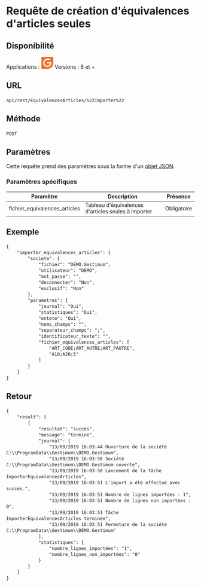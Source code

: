 # Requête de création d'équivalences d'articles seules


## Disponibilité


Applications : ![](../GestionCommerciale32.png)
Versions : 8 et +


## URL

``
api/rest/EquivalencesArticles/%22Importer%22
``

## Méthode

``
POST
``

## Paramètres


Cette requête prend des paramètres sous la forme d'un [objet JSON](../ObjetJSONParametreRequetes.md).


### Paramètres spécifiques







| Paramètre | Description | Présence |
|---|---|---|
| fichier\_equivalences\_articles | Tableau d'équivalences d'articles seules à importer | Obligatoire |


## Exemple

````
{
    "importer_equivalences_articles": {
        "societe": {
            "fichier": "DEMO.Gestimum",
            "utilisateur": "DEMO",
            "mot_passe": "",
            "deconnecter": "Non",
            "exclusif": "Non"
        },
        "parametres": {
            "journal": "Oui",
            "statistiques": "Oui",
            "entete": "Oui",
            "noms_champs": "",
            "separateur_champs": ";",
            "identificateur_texte": "",
            "fichier_equivalences_articles": [
                "ART_CODE;ART_AUTRE;ART_PAUTRE",
                "A10;A20;5"
            ]
        }
    }
}
````


## Retour


````
{
    "result": [
        {
            "resultat": "succès",
            "message": "terminé",
            "journal": [
                "13/09/2019 16:03:44 Ouverture de la société C:\\ProgramData\\Gestimum\\DEMO.Gestimum",
                "13/09/2019 16:03:50 Société C:\\ProgramData\\Gestimum\\DEMO.Gestimum ouverte",
                "13/09/2019 16:03:50 Lancement de la tâche ImporterEquivalencesArticles",
                "13/09/2019 16:03:51 L'import a été effectué avec succès.",
                "13/09/2019 16:03:51 Nombre de lignes importées : 1",
                "13/09/2019 16:03:51 Nombre de lignes non importées : 0",
                "13/09/2019 16:03:51 Tâche ImporterEquivalencesArticles terminée",
                "13/09/2019 16:03:51 Fermeture de la société C:\\ProgramData\\Gestimum\\DEMO.Gestimum"
            ],
            "statistiques": {
                "nombre_lignes_importées": "1",
                "nombre_lignes_non_importées": "0"
            }
        }
    ]
}
````